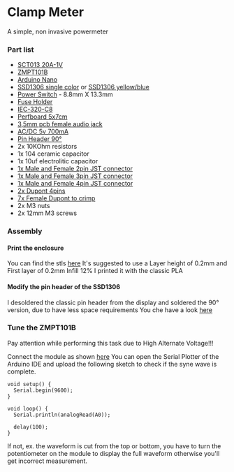 # Clamp Meter
A simple, non invasive powermeter

### Part list
* [SCT013 20A-1V](https://www.poweruc.pl/collections/split-core-current-transformers2/products/split-core-current-transformer-sct013-rated-input-5a-100a?variant=6876754837548)
* [ZMPT101B](https://www.amazon.it/ANGEEK-ZMPT101B-Voltage-Transformer-Arduino/dp/B07ZDJS7CD/ref=sr_1_5?crid=2VDKQQ92EFPPX&keywords=zmpt101b&qid=1661873666&sprefix=zmpt%2Caps%2C177&sr=8-5)
* [Arduino Nano](https://www.amazon.it/AZDelivery-Atmega328-compatibile-Arduino-CH340/dp/B01LWSJBTD/ref=sr_1_5?__mk_it_IT=%C3%85M%C3%85%C5%BD%C3%95%C3%91&crid=2W9PAR9ZX076H&keywords=arduino+nano&qid=1661873718&sprefix=arduino+nano%2Caps%2C186&sr=8-5)
* [SSD1306 single color](https://www.amazon.it/AZDelivery-Display-retroilluminato-Raspberry-gratuito/dp/B01L9GC470/ref=sr_1_4?__mk_it_IT=%C3%85M%C3%85%C5%BD%C3%95%C3%91&crid=2PD4DDDC4VGNB&keywords=ssd1306&qid=1661873867&sprefix=ssd1306%2Caps%2C156&sr=8-4&th=1) or [SSD1306 yellow/blue](https://www.amazon.it/ARCELI-pollici-SSD1306-auto-luminoso-Raspberry/dp/B07J2QWF43/ref=sr_1_29?__mk_it_IT=%C3%85M%C3%85%C5%BD%C3%95%C3%91&crid=2PD4DDDC4VGNB&keywords=ssd1306&qid=1661874005&sprefix=ssd1306%2Caps%2C156&sr=8-29)
* [Power Switch](https://it.aliexpress.com/item/32813951635.html?spm=a2g0o.order_list.0.0.21ef3696thxWUk&gatewayAdapt=glo2ita) - 8.8mm X 13.3mm
* [Fuse Holder](https://www.ebay.it/itm/291730713153)
* [IEC-320-C8](https://www.ebay.it/itm/254880092205)
* [Perfboard 5x7cm](https://www.amazon.it/AZDelivery-Prototipo-Breadboard-Circuit-progetti/dp/B078HV79XX/ref=sr_1_1_sspa?__mk_it_IT=%C3%85M%C3%85%C5%BD%C3%95%C3%91&crid=1B4T7OKXY22JA&keywords=millefori&qid=1662108280&sprefix=millefori%2Caps%2C172&sr=8-1-spons&smid=A1X7QLRQH87QA3&th=1)
* [3,5mm pcb female audio jack](https://www.ebay.it/itm/201058258889)
* [AC/DC 5v 700mA](https://www.ebay.it/itm/332431319967?hash=item4d6673639f:g:ZL4AAOSw9JpcUvK0&amdata=enc%3AAQAHAAAAoK24RYejD0UpURP6y4e2oS7S%2Bev3zT%2BBxDCNzojMF3abUKjWitjZhNMoOReyx8eNTcwhip0FSz%2Fs5ZuitWlN8T2msyWbVs9j1raZCec0AtPl6JP9qMpz1dH2mj2refrOUvIaO3V2K8B%2F1wveC7XQRnYUdag0iCCLwOld0Es8B8JUI3C1hO1gmo44rl6fmJTCnwSRcbVkkqSbWzRfeDDwaqE%3D%7Ctkp%3ABk9SR8KG0NbfYA)
* [Pin Header 90°](https://www.amazon.it/Aussel-2-54mm-Breakable-Connector-Arduino/dp/B01MDRPUFU/ref=sr_1_17_sspa?__mk_it_IT=%C3%85M%C3%85%C5%BD%C3%95%C3%91&crid=5G0OXWIGSXMU&keywords=pin%2Bheader%2B90%2Bgradi%2Bmale&qid=1662108595&sprefix=pin%2Bheader%2B90%2Bgradi%2Bmal%2Caps%2C139&sr=8-17-spons&th=1)
* 2x 10KOhm resistors
* 1x 104 ceramic capacitor
* 1x 10uf electrolitic capacitor
* [1x Male and Female 2pin JST connector](https://www.amazon.it/CQRobot-Pieces-2-54mm-JST-XHR-Connector/dp/B01EQGNZ2I/ref=sr_1_1_sspa?__mk_it_IT=%C3%85M%C3%85%C5%BD%C3%95%C3%91&crid=C73LLDUMZDPZ&keywords=jst&qid=1662109381&sprefix=jst%2Caps%2C244&sr=8-1-spons&psc=1)
* [1x Male and Female 3pin JST connector](https://www.amazon.it/CQRobot-Pieces-2-54mm-JST-XHR-Connector/dp/B01EQGNZ2I/ref=sr_1_1_sspa?__mk_it_IT=%C3%85M%C3%85%C5%BD%C3%95%C3%91&crid=C73LLDUMZDPZ&keywords=jst&qid=1662109381&sprefix=jst%2Caps%2C244&sr=8-1-spons&psc=1)
* [1x Male and Female 4pin JST connector](https://www.amazon.it/CQRobot-Pieces-2-54mm-JST-XHR-Connector/dp/B01EQGNZ2I/ref=sr_1_1_sspa?__mk_it_IT=%C3%85M%C3%85%C5%BD%C3%95%C3%91&crid=C73LLDUMZDPZ&keywords=jst&qid=1662109381&sprefix=jst%2Caps%2C244&sr=8-1-spons&psc=1)
* [2x Dupont 4pins](https://www.ebay.it/itm/231161797482?hash=item35d2511b6a:g:voEAAOxyj4hTIHg2)
* [7x Female Dupont to crimp](https://www.ebay.it/itm/331155852325?hash=item4d1a6d4c25:g:KLQAAOSwzhVWq8K8)
* 2x M3 nuts
* 2x 12mm M3 screws

### Assembly
#### Print the enclosure
You can find the stls [here](https://github.com/MrLoba81/clamp-meter/tree/main/enclosure)
It's suggested to use a Layer height of 0.2mm and First layer of 0.2mm Infill 12%
I printed it with the classic PLA

#### Modify the pin header of the SSD1306
I desoldered the classic pin header from the display and soldered the 90° version, due to have less space requirements
You che have a look [here](https://github.com/MrLoba81/clamp-meter/blob/main/images/display.jpg)

### Tune the ZMPT101B
Pay attention while performing this task due to High Alternate Voltage!!!

Connect the module as shown [here](https://github.com/MrLoba81/clamp-meter/blob/main/images/ZMPT101B.jpg)
You can open the Serial Plotter of the Arduino IDE and upload the following sketch to check if the syne wave is complete.
```
void setup() {  
  Serial.begin(9600);
}

void loop() {
  Serial.println(analogRead(A0));

  delay(100);
}
```
If not, ex. the waveform is cut from the top or bottom, you have to turn the potentiometer on the module to display the full waveform otherwise you'll get incorrect measurement.
